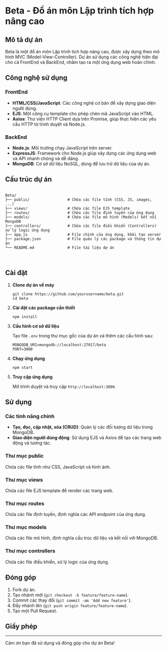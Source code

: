 <h1>Beta - Đồ án môn Lập trình tích hợp nâng cao</h1>
    <h2>Mô tả dự án</h2>
    <p>Beta là một đồ án môn Lập trình tích hợp nâng cao, được xây dựng theo mô hình MVC (Model-View-Controller). Dự án sử dụng các công nghệ hiện đại cho cả FrontEnd và BackEnd, nhằm tạo ra một ứng dụng web hoàn chỉnh.</p>
    <h2>Công nghệ sử dụng</h2>
    <h3>FrontEnd</h3>
    <ul>
        <li><strong>HTML/CSS/JavaScript</strong>: Các công nghệ cơ bản để xây dựng giao diện người dùng.</li>
        <li><strong>EJS</strong>: Một công cụ template cho phép chèn mã JavaScript vào HTML.</li>
        <li><strong>Axios</strong>: Thư viện HTTP Client dựa trên Promise, giúp thực hiện các yêu cầu HTTP từ trình duyệt và Node.js.</li>
    </ul>
    <h3>BackEnd</h3>
    <ul>
        <li><strong>Node.js</strong>: Môi trường chạy JavaScript trên server.</li>
        <li><strong>ExpressJS</strong>: Framework cho Node.js giúp xây dựng các ứng dụng web và API nhanh chóng và dễ dàng.</li>
        <li><strong>MongoDB</strong>: Cơ sở dữ liệu NoSQL, dùng để lưu trữ dữ liệu của dự án.</li>
    </ul>
    <h2>Cấu trúc dự án</h2>
    <pre>
<code>
Beta/
├── public/                 # Chứa các file tĩnh (CSS, JS, images, ...)
├── views/                  # Chứa các file EJS template
├── routes/                 # Chứa các file định tuyến của ứng dụng
├── models/                 # Chứa các file mô hình (Models) kết nối MongoDB
├── controllers/            # Chứa các file điều khiển (Controllers) xử lý logic ứng dụng
├── app.js                  # File chính của ứng dụng, khởi tạo server
├── package.json            # File quản lý các package và thông tin dự án
└── README.md               # File tài liệu dự án
</code>
    </pre>
    <h2>Cài đặt</h2>
    <ol>
        <li><strong>Clone dự án về máy</strong>
            <pre><code>git clone https://github.com/yourusername/beta.git
cd beta</code></pre>
        </li>
        <li><strong>Cài đặt các package cần thiết</strong>
            <pre><code>npm install</code></pre>
        </li>
        <li><strong>Cấu hình cơ sở dữ liệu</strong>
            <p>Tạo file <code>.env</code> trong thư mục gốc của dự án và thêm các cấu hình sau:</p>
            <pre><code>MONGODB_URI=mongodb://localhost:27017/beta
PORT=3000</code></pre>
        </li>
        <li><strong>Chạy ứng dụng</strong>
            <pre><code>npm start</code></pre>
        </li>
        <li><strong>Truy cập ứng dụng</strong>
            <p>Mở trình duyệt và truy cập <code>http://localhost:3000</code>.</p>
        </li>
    </ol>
    <h2>Sử dụng</h2>
    <h3>Các tính năng chính</h3>
    <ul>
        <li><strong>Tạo, đọc, cập nhật, xóa (CRUD)</strong>: Quản lý các đối tượng dữ liệu trong MongoDB.</li>
        <li><strong>Giao diện người dùng động</strong>: Sử dụng EJS và Axios để tạo các trang web động và tương tác.</li>
    </ul>
    <h3>Thư mục public</h3>
    <p>Chứa các file tĩnh như CSS, JavaScript và hình ảnh.</p>
    <h3>Thư mục views</h3>
    <p>Chứa các file EJS template để render các trang web.</p>
    <h3>Thư mục routes</h3>
    <p>Chứa các file định tuyến, định nghĩa các API endpoint của ứng dụng.</p>
    <h3>Thư mục models</h3>
    <p>Chứa các file mô hình, định nghĩa cấu trúc dữ liệu và kết nối với MongoDB.</p>
    <h3>Thư mục controllers</h3>
    <p>Chứa các file điều khiển, xử lý logic của ứng dụng.</p>
    <h2>Đóng góp</h2>
    <ol>
        <li>Fork dự án.</li>
        <li>Tạo nhánh mới (<code>git checkout -b feature/feature-name</code>).</li>
        <li>Commit các thay đổi (<code>git commit -am 'Add new feature'</code>).</li>
        <li>Đẩy nhánh lên (<code>git push origin feature/feature-name</code>).</li>
        <li>Tạo một Pull Request.</li>
    </ol>
    <h2>Giấy phép</h2>
    <hr>
    <p>Cảm ơn bạn đã sử dụng và đóng góp cho dự án Beta!</p>
